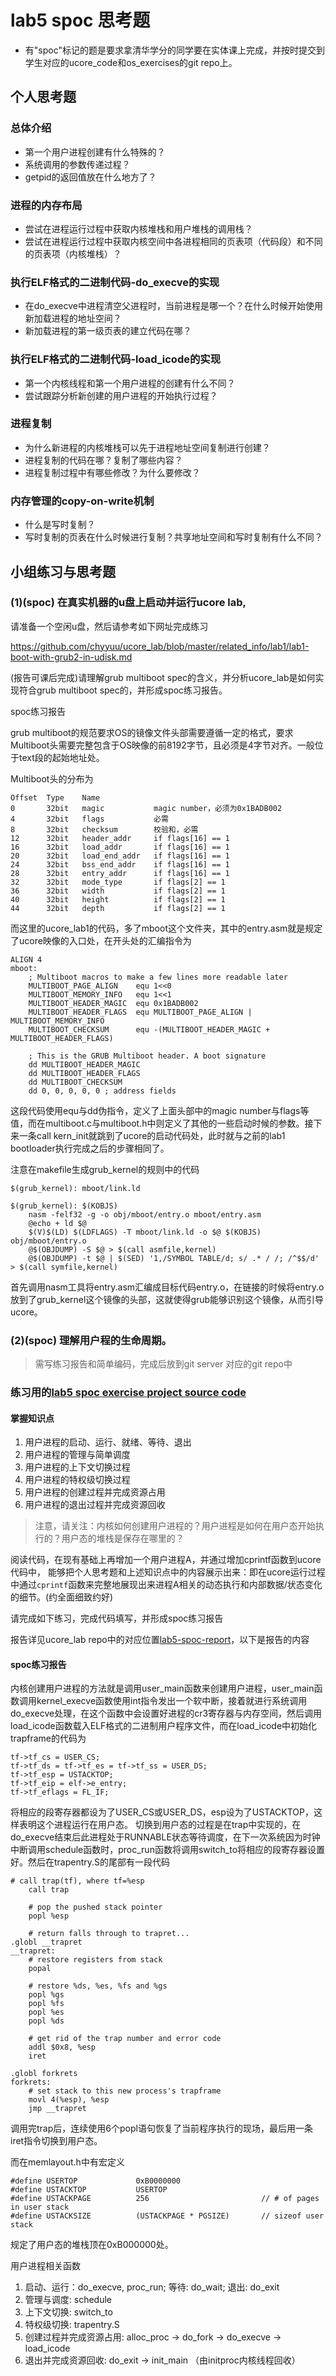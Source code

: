 # lab5 spoc 思考题

- 有"spoc"标记的题是要求拿清华学分的同学要在实体课上完成，并按时提交到学生对应的ucore_code和os_exercises的git repo上。


## 个人思考题

### 总体介绍

 - 第一个用户进程创建有什么特殊的？
 - 系统调用的参数传递过程？
 - getpid的返回值放在什么地方了？

### 进程的内存布局

 - 尝试在进程运行过程中获取内核堆栈和用户堆栈的调用栈？
 - 尝试在进程运行过程中获取内核空间中各进程相同的页表项（代码段）和不同的页表项（内核堆栈）？

### 执行ELF格式的二进制代码-do_execve的实现

 - 在do_execve中进程清空父进程时，当前进程是哪一个？在什么时候开始使用新加载进程的地址空间？
 - 新加载进程的第一级页表的建立代码在哪？

### 执行ELF格式的二进制代码-load_icode的实现

 - 第一个内核线程和第一个用户进程的创建有什么不同？
 - 尝试跟踪分析新创建的用户进程的开始执行过程？

### 进程复制

 - 为什么新进程的内核堆栈可以先于进程地址空间复制进行创建？
 - 进程复制的代码在哪？复制了哪些内容？
 - 进程复制过程中有哪些修改？为什么要修改？

### 内存管理的copy-on-write机制
 - 什么是写时复制？
 - 写时复制的页表在什么时候进行复制？共享地址空间和写时复制有什么不同？

## 小组练习与思考题

### (1)(spoc) 在真实机器的u盘上启动并运行ucore lab,

请准备一个空闲u盘，然后请参考如下网址完成练习

https://github.com/chyyuu/ucore_lab/blob/master/related_info/lab1/lab1-boot-with-grub2-in-udisk.md

(报告可课后完成)请理解grub multiboot spec的含义，并分析ucore_lab是如何实现符合grub multiboot spec的，并形成spoc练习报告。

spoc练习报告

grub multiboot的规范要求OS的镜像文件头部需要遵循一定的格式，要求Multiboot头需要完整包含于OS映像的前8192字节，且必须是4字节对齐。一般位于text段的起始地址处。

Multiboot头的分布为
```
Offset  Type    Name
0       32bit   magic           magic number，必须为0x1BADB002
4       32bit   flags           必需
8       32bit   checksum        校验和，必需
12      32bit   header_addr     if flags[16] == 1
16      32bit   load_addr       if flags[16] == 1
20      32bit   load_end_addr   if flags[16] == 1
24      32bit   bss_end_addr    if flags[16] == 1
28      32bit   entry_addr      if flags[16] == 1
32      32bit   mode_type       if flags[2] == 1
36      32bit   width           if flags[2] == 1
40      32bit   height          if flags[2] == 1
44      32bit   depth           if flags[2] == 1
```

而这里的ucore_lab1的代码，多了mboot这个文件夹，其中的entry.asm就是规定了ucore映像的入口处，在开头处的汇编指令为
```
ALIGN 4
mboot:
    ; Multiboot macros to make a few lines more readable later
    MULTIBOOT_PAGE_ALIGN    equ 1<<0
    MULTIBOOT_MEMORY_INFO   equ 1<<1
    MULTIBOOT_HEADER_MAGIC  equ 0x1BADB002
    MULTIBOOT_HEADER_FLAGS  equ MULTIBOOT_PAGE_ALIGN | MULTIBOOT_MEMORY_INFO
    MULTIBOOT_CHECKSUM      equ -(MULTIBOOT_HEADER_MAGIC + MULTIBOOT_HEADER_FLAGS)

    ; This is the GRUB Multiboot header. A boot signature
    dd MULTIBOOT_HEADER_MAGIC
    dd MULTIBOOT_HEADER_FLAGS
    dd MULTIBOOT_CHECKSUM
    dd 0, 0, 0, 0, 0 ; address fields
```
这段代码使用equ与dd伪指令，定义了上面头部中的magic number与flags等值，而在multiboot.c与multiboot.h中则定义了其他的一些启动时候的参数。接下来一条call kern_init就跳到了ucore的启动代码处，此时就与之前的lab1 bootloader执行完成之后的步骤相同了。

注意在makefile生成grub_kernel的规则中的代码
```
$(grub_kernel): mboot/link.ld

$(grub_kernel): $(KOBJS)
    nasm -felf32 -g -o obj/mboot/entry.o mboot/entry.asm
    @echo + ld $@
    $(V)$(LD) $(LDFLAGS) -T mboot/link.ld -o $@ $(KOBJS) obj/mboot/entry.o
    @$(OBJDUMP) -S $@ > $(call asmfile,kernel)
    @$(OBJDUMP) -t $@ | $(SED) '1,/SYMBOL TABLE/d; s/ .* / /; /^$$/d' > $(call symfile,kernel)
```
首先调用nasm工具将entry.asm汇编成目标代码entry.o，在链接的时候将entry.o放到了grub_kernel这个镜像的头部，这就使得grub能够识别这个镜像，从而引导ucore。

### (2)(spoc) 理解用户程的生命周期。

> 需写练习报告和简单编码，完成后放到git server 对应的git repo中

### 练习用的[lab5 spoc exercise project source code](https://github.com/chyyuu/ucore_lab/tree/master/related_info/lab5/lab5-spoc-discuss)

#### 掌握知识点
1. 用户进程的启动、运行、就绪、等待、退出
2. 用户进程的管理与简单调度
3. 用户进程的上下文切换过程
4. 用户进程的特权级切换过程
5. 用户进程的创建过程并完成资源占用
6. 用户进程的退出过程并完成资源回收

> 注意，请关注：内核如何创建用户进程的？用户进程是如何在用户态开始执行的？用户态的堆栈是保存在哪里的？

阅读代码，在现有基础上再增加一个用户进程A，并通过增加cprintf函数到ucore代码中，
能够把个人思考题和上述知识点中的内容展示出来：即在ucore运行过程中通过`cprintf`函数来完整地展现出来进程A相关的动态执行和内部数据/状态变化的细节。(约全面细致约好)

请完成如下练习，完成代码填写，并形成spoc练习报告

报告详见ucore_lab repo中的对应位置[lab5-spoc-report](https://github.com/BrieflyX/ucore_lab/related_info/lab5/lab5-spoc-discuss/lab5-spoc-report.md)，以下是报告的内容

#### spoc练习报告

内核创建用户进程的方法就是调用user_main函数来创建用户进程，user_main函数调用kernel_execve函数使用int指令发出一个软中断，接着就进行系统调用do_execve处理，在这个函数中会设置好进程的cr3寄存器与内存空间，然后调用load_icode函数载入ELF格式的二进制用户程序文件，而在load_icode中初始化trapframe的代码为

```
tf->tf_cs = USER_CS;
tf->tf_ds = tf->tf_es = tf->tf_ss = USER_DS;
tf->tf_esp = USTACKTOP;
tf->tf_eip = elf->e_entry;
tf->tf_eflags = FL_IF;
```

将相应的段寄存器都设为了USER_CS或USER_DS，esp设为了USTACKTOP，这样表明这个进程运行在用户态。
切换到用户态的过程是在trap中实现的，在do_execve结束后此进程处于RUNNABLE状态等待调度，在下一次系统因为时钟中断调用schedule函数时，proc_run函数将调用switch_to将相应的段寄存器设置好。然后在trapentry.S的尾部有一段代码

```
# call trap(tf), where tf=%esp
    call trap

    # pop the pushed stack pointer
    popl %esp

    # return falls through to trapret...
.globl __trapret
__trapret:
    # restore registers from stack
    popal

    # restore %ds, %es, %fs and %gs
    popl %gs
    popl %fs
    popl %es
    popl %ds

    # get rid of the trap number and error code
    addl $0x8, %esp
    iret

.globl forkrets
forkrets:
    # set stack to this new process's trapframe
    movl 4(%esp), %esp
    jmp __trapret
```

调用完trap后，连续使用6个popl语句恢复了当前程序执行的现场，最后用一条iret指令切换到用户态。

而在memlayout.h中有宏定义
```
#define USERTOP             0xB0000000
#define USTACKTOP           USERTOP
#define USTACKPAGE          256                         // # of pages in user stack
#define USTACKSIZE          (USTACKPAGE * PGSIZE)       // sizeof user stack
```
规定了用户态的堆栈顶在0xB000000处。

用户进程相关函数
1. 启动、运行：do_execve, proc_run; 等待: do_wait; 退出: do_exit
2. 管理与调度: schedule
3. 上下文切换: switch_to
4. 特权级切换: trapentry.S
5. 创建过程并完成资源占用: alloc_proc -> do_fork -> do_execve -> load_icode
6. 退出并完成资源回收: do_exit -> init_main （由initproc内核线程回收）